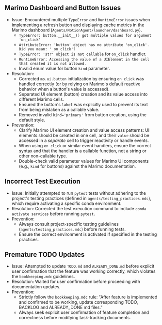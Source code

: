 ## Marimo Dashboard and Button Issues

* Issue: Encountered multiple `TypeError` and `RuntimeError` issues when implementing a refresh button and displaying cache metrics in the Marimo dashboard (`Agents/NotionAgent/launcher/dashboard.py`).
    * `TypeError: button.__init__() got multiple values for argument 'on_click'`
    * `AttributeError: 'button' object has no attribute 'on_click'. Did you mean: '_on_click'?`
    * `TypeError: 'str' object is not callable` for `on_click` handler.
    * `RuntimeError: Accessing the value of a UIElement in the cell that created it is not allowed.`
    * Invalid enum value for button `kind` parameter.
* Resolution:
    * Corrected `mo.ui.button` initialization by ensuring `on_click` was handled correctly (or by relying on Marimo's default reactive behavior when a button's value is accessed).
    * Separated UI element (button) creation and its value access into different Marimo cells.
    * Ensured the button's `label` was explicitly used to prevent its text from being mistaken as a callable value.
    * Removed invalid `kind='primary'` from button creation, using the default style.
* Prevention:
    * Clarify Marimo UI element creation and value access patterns: UI elements should be created in one cell, and their `value` should be accessed in a *separate* cell to trigger reactivity or handle events.
    * When using `on_click` or similar event handlers, ensure the correct syntax and that the handler is a callable function, not a string or other non-callable type.
    * Double-check valid parameter values for Marimo UI components (e.g., `kind` for buttons) against the Marimo documentation.

## Incorrect Test Execution

* Issue: Initially attempted to run `pytest` tests without adhering to the project's testing practices (defined in `agents/testing_practices.mdc`), which require activating a specific conda environment.
* Resolution: Corrected the test execution command to include `conda activate services` before running `pytest`.
* Prevention:
    * Always consult project-specific testing guidelines (`agents/testing_practices.mdc`) before running tests.
    * Ensure the correct environment is activated if specified in the testing practices.

## Premature TODO Updates

* Issue: Attempted to update `TODO.md` and `ALREADY_DONE.md` before explicit user confirmation that the feature was working correctly, which violates the `bookkeeping.mdc` guidelines.
* Resolution: Waited for user confirmation before proceeding with documentation updates.
* Prevention:
    * Strictly follow the `bookkeeping.mdc` rule: "After feature is implemented and confirmed to be working, update corresponding TODO, BACKLOG and ALREADY_DONE md files."
    * Always seek explicit user confirmation of feature completion and correctness before modifying task-tracking documents. 